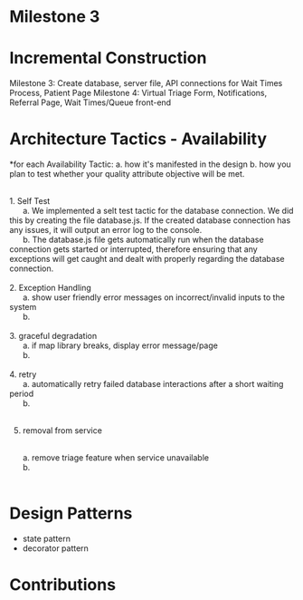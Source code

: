 # Milestone 3

# Incremental Construction

Milestone 3: Create database, server file, API connections for Wait Times Process, Patient Page
Milestone 4: Virtual Triage Form, Notifications, Referral Page, Wait Times/Queue front-end

# Architecture Tactics - Availability

*for each Availability Tactic:
   a. how it's manifested in the design
   b. how you plan to test whether your quality attribute objective will be met.

<br> 
1. Self Test 
<br>
      a. We implemented a selt test tactic for the database connection. We did this by creating the file    database.js. If the created database connection has any issues, it will output an error log to the console.
   <br>
      b. The database.js file gets automatically run when the database connection gets started or interrupted, therefore ensuring that any exceptions will get caught and dealt with properly regarding the database connection.
   <br>
   <br>
2. Exception Handling
<br>
      a. show user friendly error messages on incorrect/invalid inputs to the system
   <br>
      b.
   <br>
   <br>
3. graceful degradation
<br>
      a. if map library breaks, display error message/page
   <br>
      b.
   <br>
   <br>
4. retry
<br>
      a. automatically retry failed database interactions after a short waiting period
   <br>
      b.
   <br>
   <br>
   
5. removal from service
 <br>
      a. remove triage feature when service unavailable
   <br>
      b.
   <br>
   <br>
  
# Design Patterns

- state pattern
- decorator pattern


# Contributions

